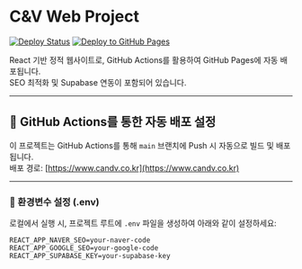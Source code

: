# C&V Web Project

[![Deploy Status](https://github.com/KedricKim/candv/actions/workflows/deploy.yml/badge.svg)](https://github.com/KedricKim/candv/actions/workflows/deploy.yml)
[![Deploy to GitHub Pages](https://img.shields.io/badge/deploy-GitHub%20Pages-blue?logo=github)](https://www.candv.co.kr)

React 기반 정적 웹사이트로, GitHub Actions를 활용하여 GitHub Pages에 자동 배포됩니다.  
SEO 최적화 및 Supabase 연동이 포함되어 있습니다.

---

## 🔧 GitHub Actions를 통한 자동 배포 설정

이 프로젝트는 GitHub Actions를 통해 `main` 브랜치에 Push 시 자동으로 빌드 및 배포됩니다.  
배포 경로: [https://www.candv.co.kr](https://www.candv.co.kr)

---

### 📁 환경변수 설정 (.env)

로컬에서 실행 시, 프로젝트 루트에 `.env` 파일을 생성하여 아래와 같이 설정하세요:

```env
REACT_APP_NAVER_SEO=your-naver-code
REACT_APP_GOOGLE_SEO=your-google-code
REACT_APP_SUPABASE_KEY=your-supabase-key
```
